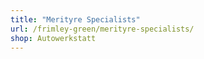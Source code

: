 ```yaml
---
title: "Merityre Specialists"
url: /frimley-green/merityre-specialists/
shop: Autowerkstatt
---
```

